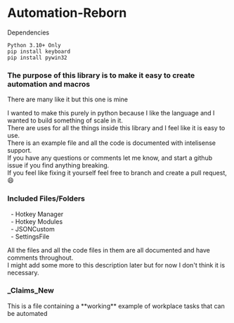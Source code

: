 # Automation-Reborn

Dependencies
```
Python 3.10+ Only
pip install keyboard
pip install pywin32
```
<h3>The purpose of this library is to make it easy to create automation and macros</h3>
<p>There are many like it but this one is mine</p>

I wanted to make this purely in python because I like the language and I wanted to build something of scale in it. <br>
There are uses for all the things inside this library and I feel like it is easy to use. <br>
There is an example file and all the code is documented with intelisense support. <br>
If you have any questions or comments let me know, and start a github issue if you find anything breaking. <br>
If you feel like fixing it yourself feel free to branch and create a pull request, 😄


<h3>Included Files/Folders</h3>
&nbsp - Hotkey Manager<br>
&nbsp - Hotkey Modules<br>
&nbsp - JSONCustom<br>
&nbsp - SettingsFile<br>

All the files and all the code files in them are all documented and have comments throughout. <br>
I might add some more to this description later but for now I don't think it is necessary. <br>

<h3>_Claims_New</h3>
This is a file containing a **working** example of workplace tasks that can be automated <br>
